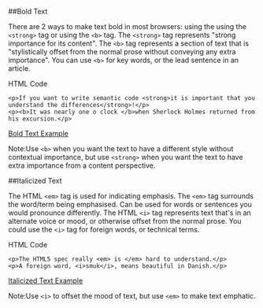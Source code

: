 ##Bold Text

There are 2 ways to make text bold in most browsers: using the using the `<strong>` tag or using the `<b>` tag.
The `<strong>` tag represents "strong importance for its content". The `<b>` tag represents a section of text that is "stylistically offset from the normal prose without conveying any extra importance". You can use `<b>` for key words, or the lead sentence in an article.

HTML Code
~~~
<p>If you want to write semantic code <strong>it is important that you understand the differences</strong>!</p>
<p><b>It was nearly one o clock </b>when Sherlock Holmes returned from his excursion.</p>
~~~

<a href="archives/examples/example3.htm" target="_blank">Bold Text Example</a>

Note:Use `<b>` when you want the text to have a different style without contextual importance, but use `<strong>` when you want the text to have extra importance from a content perspective.


##Italicized Text

The HTML `<em>` tag is used for indicating emphasis. The `<em>` tag surrounds the word/term being emphasised. Can be used for words or sentences you would pronounce differently. The HTML `<i>` tag represents text that's in an alternate voice or mood, or otherwise offset from the normal prose. You could use the `<i>` tag for foreign words, or technical terms.

HTML Code
~~~
<p>The HTML5 spec really <em> is </em> hard to understand.</p>
<p>A foreign word, <i>smuk</i>, means beautiful in Danish.</p>
~~~

<a href="archives/examples/example4.htm" target="_blank">Italicized Text Example</a>

Note:Use `<i>` to offset the mood of text, but use `<em>` to make text emphatic.

